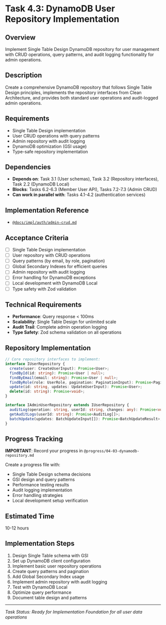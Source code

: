 # Task 4.3: DynamoDB User Repository Implementation

## Overview

Implement Single Table Design DynamoDB repository for user management with CRUD operations, query patterns, and audit logging functionality for admin operations.

## Description

Create a comprehensive DynamoDB repository that follows Single Table Design principles, implements the repository interfaces from Clean Architecture, and provides both standard user operations and audit-logged admin operations.

## Requirements

- Single Table Design implementation
- User CRUD operations with query patterns
- Admin repository with audit logging
- DynamoDB optimization (GSI usage)
- Type-safe repository implementation

## Dependencies

- **Depends on**: Task 3.1 (User schemas), Task 3.2 (Repository interfaces), Task 2.2 (DynamoDB Local)
- **Blocks**: Tasks 6.2-6.3 (Member User API), Tasks 7.2-7.3 (Admin CRUD)
- **Can work in parallel with**: Tasks 4.1-4.2 (authentication services)

## Implementation Reference

- [`@docs/impl/auth/admin-crud.md`](../docs/impl/auth/admin-crud.md)

## Acceptance Criteria

- [ ] Single Table Design implementation
- [ ] User repository with CRUD operations
- [ ] Query patterns (by email, by role, pagination)
- [ ] Global Secondary Indexes for efficient queries
- [ ] Admin repository with audit logging
- [ ] Error handling for DynamoDB exceptions
- [ ] Local development with DynamoDB Local
- [ ] Type safety with Zod validation

## Technical Requirements

- **Performance**: Query response < 100ms
- **Scalability**: Single Table Design for unlimited scale
- **Audit Trail**: Complete admin operation logging
- **Type Safety**: Zod schema validation on all operations

## Repository Implementation

```typescript
// Core repository interfaces to implement:
interface IUserRepository {
  create(user: CreateUserInput): Promise<User>;
  findById(id: string): Promise<User | null>;
  findByEmail(email: string): Promise<User | null>;
  findByRole(role: UserRole, pagination: PaginationInput): Promise<PaginatedUsers>;
  update(id: string, updates: UpdateUserInput): Promise<User>;
  delete(id: string): Promise<void>;
}

interface IAdminUserRepository extends IUserRepository {
  auditLog(operation: string, userId: string, changes: any): Promise<void>;
  getAuditLogs(userId: string): Promise<AuditLog[]>;
  batchUpdate(updates: BatchUpdateInput[]): Promise<BatchUpdateResult>;
}
```

## Progress Tracking

**IMPORTANT**: Record your progress in `@progress/04-03-dynamodb-repository.md`

Create a progress file with:

- Single Table Design schema decisions
- GSI design and query patterns
- Performance testing results
- Audit logging implementation
- Error handling strategies
- Local development setup verification

## Estimated Time

10-12 hours

## Implementation Steps

1. Design Single Table schema with GSI
2. Set up DynamoDB client configuration
3. Implement basic user repository operations
4. Create query patterns and pagination
5. Add Global Secondary Index usage
6. Implement admin repository with audit logging
7. Test with DynamoDB Local
8. Optimize query performance
9. Document table design and patterns

---

_Task Status: Ready for Implementation_
_Foundation for all user data operations_
